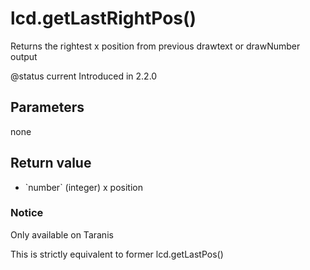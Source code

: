 # lcd.getLastRightPos()



Returns the rightest x position from previous drawtext or drawNumber output

@status current Introduced in 2.2.0


## Parameters

none

## Return value

* \`number\` (integer) x position



### Notice
Only available on Taranis


This is strictly equivalent to former lcd.getLastPos()


